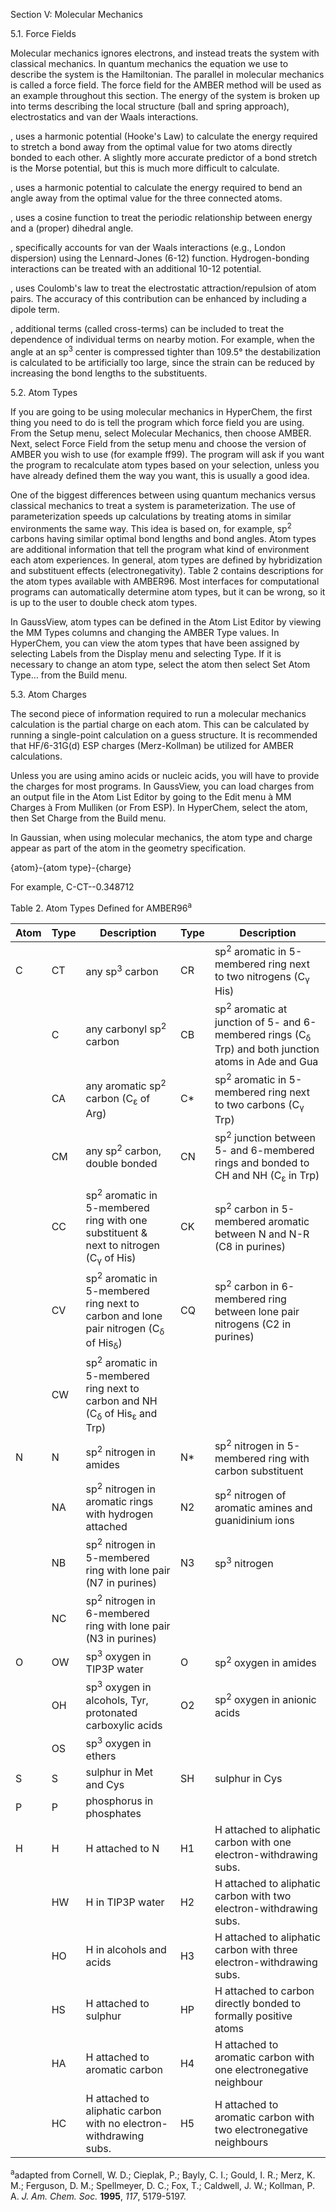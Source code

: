 
Section V: Molecular Mechanics

5.1. Force Fields

Molecular mechanics ignores electrons, and instead treats the system with classical mechanics. In quantum mechanics the equation we use to describe the system is the Hamiltonian. The parallel in molecular mechanics is called a force field. The force field for the AMBER method will be used as an example throughout this section. The energy of the system is broken up into terms describing the local structure (ball and spring approach), electrostatics and van der Waals interactions.

, uses a harmonic potential (Hooke's Law) to calculate the energy required to stretch a bond away from the optimal value for two atoms directly bonded to each other. A slightly more accurate predictor of a bond stretch is the Morse potential, but this is much more difficult to calculate.

, uses a harmonic potential to calculate the energy required to bend an angle away from the optimal value for the three connected atoms.

, uses a cosine function to treat the periodic relationship between energy and a (proper) dihedral angle.

, specifically accounts for van der Waals interactions (e.g., London dispersion) using the Lennard-Jones (6-12) function. Hydrogen-bonding interactions can be treated with an additional 10-12 potential.

, uses Coulomb's law to treat the electrostatic attraction/repulsion of atom pairs. The accuracy of this contribution can be enhanced by including a dipole term.

, additional terms (called cross-terms) can be included to treat the dependence of individual terms on nearby motion. For example, when the angle at an sp<sup>3</sup> center is compressed tighter than 109.5° the destabilization is calculated to be artificially too large, since the strain can be reduced by increasing the bond lengths to the substituents.

5.2. Atom Types

If you are going to be using molecular mechanics in HyperChem, the first thing you need to do is tell the program which force field you are using. From the Setup menu, select Molecular Mechanics, then choose AMBER. Next, select Force Field from the setup menu and choose the version of AMBER you wish to use (for example ff99). The program will ask if you want the program to recalculate atom types based on your selection, unless you have already defined them the way you want, this is usually a good idea.

One of the biggest differences between using quantum mechanics versus classical mechanics to treat a system is parameterization. The use of parameterization speeds up calculations by treating atoms in similar environments the same way. This idea is based on, for example, sp<sup>2</sup> carbons having similar optimal bond lengths and bond angles. Atom types are additional information that tell the program what kind of environment each atom experiences. In general, atom types are defined by hybridization and substituent effects (electronegativity). Table 2 contains descriptions for the atom types available with AMBER96. Most interfaces for computational programs can automatically determine atom types, but it can be wrong, so it is up to the user to double check atom types.

In GaussView, atom types can be defined in the Atom List Editor by viewing the MM Types columns and changing the AMBER Type values. In HyperChem, you can view the atom types that have been assigned by selecting Labels from the Display menu and selecting Type. If it is necessary to change an atom type, select the atom then select Set Atom Type… from the Build menu.

5.3. Atom Charges

The second piece of information required to run a molecular mechanics calculation is the partial charge on each atom. This can be calculated by running a single-point calculation on a guess structure. It is recommended that HF/6-31G(d) ESP charges (Merz-Kollman) be utilized for AMBER calculations.

Unless you are using amino acids or nucleic acids, you will have to provide the charges for most programs. In GaussView, you can load charges from an output file in the Atom List Editor by going to the Edit menu à MM Charges à From Mulliken (or From ESP). In HyperChem, select the atom, then Set Charge from the Build menu.

In Gaussian, when using molecular mechanics, the atom type and charge appear as part of the atom in the geometry specification.

{atom}-{atom type}-{charge}

For example, C-CT--0.348712

Table 2. Atom Types Defined for AMBER96<sup>a</sup>

| Atom | Type | Description | Type | Description |
| --- | --- | --- | --- | --- |
| C   | CT  | any sp<sup>3</sup> carbon | CR  | sp<sup>2</sup> aromatic in 5-membered ring next to two nitrogens (C<sub>γ</sub> His) |
|     | C   | any carbonyl sp<sup>2</sup> carbon | CB  | sp<sup>2</sup> aromatic at junction of 5- and 6-membered rings (C<sub>δ</sub> Trp) and both junction atoms in Ade and Gua |
|     | CA  | any aromatic sp<sup>2</sup> carbon (C<sub>ε</sub> of Arg) | C\* | sp<sup>2</sup> aromatic in 5-membered ring next to two carbons (C<sub>γ</sub> Trp) |
|     | CM  | any sp<sup>2</sup> carbon, double bonded | CN  | sp<sup>2</sup> junction between 5- and 6-membered rings and bonded to CH and NH (C<sub>ε</sub> in Trp) |
|     | CC  | sp<sup>2</sup> aromatic in 5-membered ring with one substituent & next to nitrogen (C<sub>γ</sub> of His) | CK  | sp<sup>2</sup> carbon in 5-membered aromatic between N and N-R (C8 in purines) |
|     | CV  | sp<sup>2</sup> aromatic in 5-membered ring next to carbon and lone pair nitrogen (C<sub>δ</sub> of His<sub>δ</sub>) | CQ  | sp<sup>2</sup> carbon in 6-membered ring between lone pair nitrogens (C2 in purines) |
|     | CW  | sp<sup>2</sup> aromatic in 5-membered ring next to carbon and NH (C<sub>δ</sub> of His<sub>ε</sub> and Trp) |     |     |
| N   | N   | sp<sup>2</sup> nitrogen in amides | N\* | sp<sup>2</sup> nitrogen in 5-membered ring with carbon substituent |
|     | NA  | sp<sup>2</sup> nitrogen in aromatic rings with hydrogen attached | N2  | sp<sup>2</sup> nitrogen of aromatic amines and guanidinium ions |
|     | NB  | sp<sup>2</sup> nitrogen in 5-membered ring with lone pair (N7 in purines) | N3  | sp<sup>3</sup> nitrogen |
|     | NC  | sp<sup>2</sup> nitrogen in 6-membered ring with lone pair (N3 in purines) |     |     |
| O   | OW  | sp<sup>3</sup> oxygen in TIP3P water | O   | sp<sup>2</sup> oxygen in amides |
|     | OH  | sp<sup>3</sup> oxygen in alcohols, Tyr, protonated carboxylic acids | O2  | sp<sup>2</sup> oxygen in anionic acids |
|     | OS  | sp<sup>3</sup> oxygen in ethers |     |     |
| S   | S   | sulphur in Met and Cys | SH  | sulphur in Cys |
| P   | P   | phosphorus in phosphates |     |     |
| H   | H   | H attached to N | H1  | H attached to aliphatic carbon with one electron-withdrawing subs. |
|     | HW  | H in TIP3P water | H2  | H attached to aliphatic carbon with two electron-withdrawing subs. |
|     | HO  | H in alcohols and acids | H3  | H attached to aliphatic carbon with three electron-withdrawing subs. |
|     | HS  | H attached to sulphur | HP  | H attached to carbon directly bonded to formally positive atoms |
|     | HA  | H attached to aromatic carbon | H4  | H attached to aromatic carbon with one electronegative neighbour |
|     | HC  | H attached to aliphatic carbon with no electron-withdrawing subs. | H5  | H attached to aromatic carbon with two electronegative neighbours |

<sup>a</sup>adapted from Cornell, W. D.; Cieplak, P.; Bayly, C. I.; Gould, I. R.; Merz, K. M.; Ferguson, D. M.; Spellmeyer, D. C.; Fox, T.; Caldwell, J. W.; Kollman, P. A. _J. Am. Chem. Soc._ **1995**, _117_, 5179-5197.
